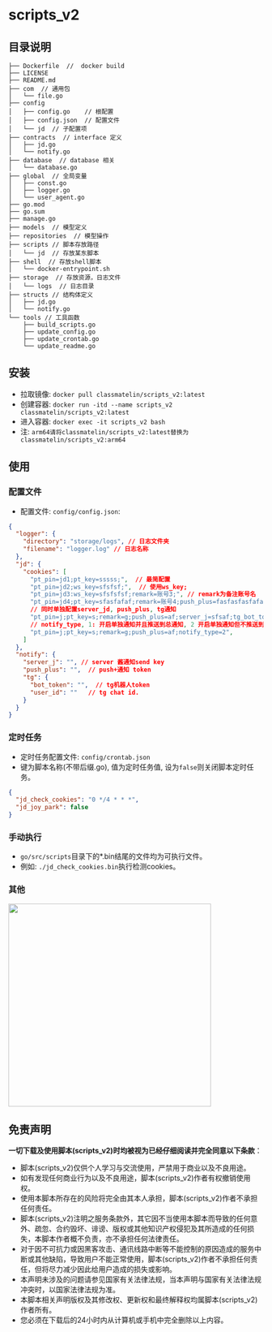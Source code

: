 # scripts_v2

## 目录说明
```text
├── Dockerfile  //  docker build
├── LICENSE
├── README.md
├── com  // 通用包
│   └── file.go
├── config 
│   ├── config.go    // 根配置
│   ├── config.json  // 配置文件
│   └── jd  // 子配置项
├── contracts  // interface 定义
│   ├── jd.go
│   └── notify.go
├── database  // database 相关
│   └── database.go
├── global  // 全局变量
│   ├── const.go
│   ├── logger.go
│   └── user_agent.go
├── go.mod
├── go.sum
├── manage.go
├── models  // 模型定义
├── repositories  // 模型操作
├── scripts // 脚本存放路径
│   └── jd  // 存放某东脚本
├── shell  // 存放shell脚本
│   └── docker-entrypoint.sh
├── storage  // 存放资源，日志文件
│   └── logs  // 日志目录
├── structs // 结构体定义
│   ├── jd.go
│   └── notify.go
└── tools // 工具函数
    ├── build_scripts.go
    ├── update_config.go
    ├── update_crontab.go
    └── update_readme.go
```

## 安装

- 拉取镜像: `docker pull classmatelin/scripts_v2:latest`
- 创建容器: `docker run -itd --name scripts_v2 classmatelin/scripts_v2:latest`
- 进入容器: `docker exec -it scripts_v2 bash`
- 注: `arm64请将classmatelin/scripts_v2:latest替换为classmatelin/scripts_v2:arm64`

## 使用

### 配置文件

- 配置文件: `config/config.json`:
```json
{
  "logger": {
    "directory": "storage/logs", // 日志文件夹
    "filename": "logger.log" // 日志名称
  },
  "jd": {
    "cookies": [
      "pt_pin=jd1;pt_key=sssss;",  // 最简配置
      "pt_pin=jd2;ws_key=sfsfsf;",  // 使用ws_key;
      "pt_pin=jd3:ws_key=sfsfsfsf;remark=账号3;", // remark为备注账号名
      "pt_pin=jd4;pt_key=sfasfafaf;remark=账号4;push_plus=fasfasfasfafaf;", // 备注账号4, 并且单独配置push_plus通知.
      // 同时单独配置server_jd, push_plus, tg通知
      "pt_pin=j;pt_key=s;remark=g;push_plus=af;server_j=sfsaf;tg_bot_token=sfasf;tg_user_id=2;",
      // notify_type, 1: 开启单独通知并且推送到总通知, 2 开启单独通知但不推送到总通知。
      "pt_pin=j;pt_key=s;remark=g;push_plus=af;notify_type=2",
    ]
  },
  "notify": {
    "server_j": "", // server 酱通知send key
    "push_plus": "",  // push+通知 token
    "tg": { 
      "bot_token": "",  // tg机器人token
      "user_id": ""   // tg chat id.
    }
  }
}
```


### 定时任务

- 定时任务配置文件: `config/crontab.json`
- 键为脚本名称(不带后缀.go), 值为定时任务值, 设为`false`则关闭脚本定时任务。
```json
{
  "jd_check_cookies": "0 */4 * * *",  
  "jd_joy_park": false 
}
```

### 手动执行

- `go/src/scripts`目录下的*.bin结尾的文件均为可执行文件。
- 例如: `./jd_check_cookies.bin`执行检测cookies。


### 其他

<img src="https://classmatelin.top/upload/2022/01/571641820763_.pic-7b8e58ed85294d7caf606decfbd8bbce.jpg" width="400" height="400">


## 免责声明


**一切下载及使用脚本(scripts_v2)时均被视为已经仔细阅读并完全同意以下条款**：

- 脚本(scripts_v2)仅供个人学习与交流使用，严禁用于商业以及不良用途。
- 如有发现任何商业行为以及不良用途，脚本(scripts_v2)作者有权撤销使用权。
- 使用本脚本所存在的风险将完全由其本人承担，脚本(scripts_v2)作者不承担任何责任。
- 脚本(scripts_v2)注明之服务条款外，其它因不当使用本脚本而导致的任何意外、疏忽、合约毁坏、诽谤、版权或其他知识产权侵犯及其所造成的任何损失，本脚本作者概不负责，亦不承担任何法律责任。
- 对于因不可抗力或因黑客攻击、通讯线路中断等不能控制的原因造成的服务中断或其他缺陷，导致用户不能正常使用，脚本(scripts_v2)作者不承担任何责任，但将尽力减少因此给用户造成的损失或影响。
- 本声明未涉及的问题请参见国家有关法律法规，当本声明与国家有关法律法规冲突时，以国家法律法规为准。 
- 本脚本相关声明版权及其修改权、更新权和最终解释权均属脚本(scripts_v2)作者所有。
- 您必须在下载后的24小时内从计算机或手机中完全删除以上内容。
